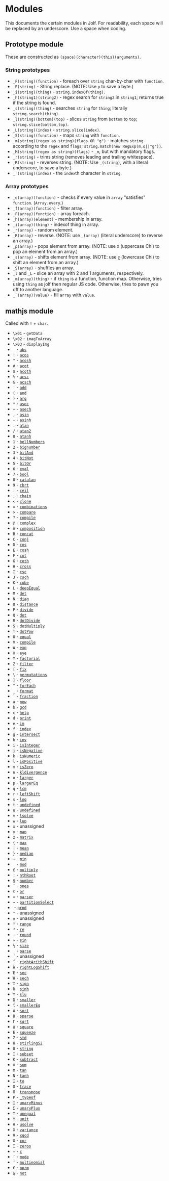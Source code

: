 # Modules
This documents the certain modules in Jolf. For readability, each space will be replaced by an underscore. Use a space when coding.

## Prototype module
These are constructed as `(space)(character)(this)(arguments)`.

### String prototypes

 * `_F(string)(function)` - foreach over `string` char-by-char with `function`.
 * `_E(string)` - String replace. (NOTE: Use `ρ` to save a byte.)
 * `_i(string)(thing)` - `string.indexOf(thing)`.
 * `_h(string1)(string2)` - regex search for `string2` in `string1`; returns true if the string is found.
 * `_s(string)(thing)` - searches `string` for `thing`; literally `string.search(thing)`.
 * `_l(string)(bottom)(top)` - slices `string` from `bottom` to `top`; `string.slice(bottom,top)`.
 * `_L(string)(index)` - `string.slice(index)`.
 * `_S(string)(function)` - maps `string` with `function`.
 * `_m(string)(regex as string)(flags OR "g")` - matches `string` according to the `regex` and `flags`; `string.match(new RegExp(m,o||"g"))`.
 * `_M(string)(regex as string)(flags)` - `_m`, but with mandatory flags.
 * `_r(string)` - trims string (removes leading and trailing whitespace).
 * `_R(string)` - reverses string. (NOTE: Use `_(string)`, with a literal underscore, to save a byte.)
 * ``_`(string)(index)`` - the `index`th character in `string`.

### Array prototypes

 * `_e(array)(function)` - checks if every value in `array` "satisfies" `function`. (`Array.every`.)
 * `_f(array)(function)` - filter array.
 * `_F(array)(function)` - array foreach.
 * `_h(array)(element)` - membership in array.
 * `_i(array)(thing)` - indexof thing in array.
 * `_r(array)` - random element.
 * `_R(array)` - reverse. (NOTE: use `_(array)` (literal underscore) to reverse an array.)
 * `_p(array)` - pops element from array. (NOTE: use `Χ` (uppercase Chi) to pop an element from an array.)
 * `_s(array)` - shifts element from array. (NOTE: use `χ` (lowercase Chi) to shift an element from an array.)
 * `_S(array)` - shuffles an array.
 * `_l` and `_L` - slice an array with 2 and 1 arguments, respectively.
 * `_m(array)(thing)` - if `thing` is a function, function map. Otherwise, tries using `thing` as jolf then regular JS code. Otherwise, tries to pawn you off to another language.
 * ``_`(array)(value)`` - fill `array` with `value`.

## mathjs module

Called with `!` + `char`.

 * `\x01` - `getData`
 * `\x02` - `imagToArray`
 * `\x03` - `displayImg`
 * ` ` - [`abs`](http://mathjs.org/docs/reference/functions/abs.html)
 * `!` - [`acos`](http://mathjs.org/docs/reference/functions/acos.html)
 * `"` - [`acosh`](http://mathjs.org/docs/reference/functions/acosh.html)
 * `#` - [`acot`](http://mathjs.org/docs/reference/functions/acot.html)
 * `$` - [`acoth`](http://mathjs.org/docs/reference/functions/acoth.html)
 * `%` - [`acsc`](http://mathjs.org/docs/reference/functions/acsc.html)
 * `&` - [`acsch`](http://mathjs.org/docs/reference/functions/acsch.html)
 * `'` - [`add`](http://mathjs.org/docs/reference/functions/add.html)
 * `(` - [`and`](http://mathjs.org/docs/reference/functions/and.html)
 * `)` - [`arg`](http://mathjs.org/docs/reference/functions/arg.html)
 * `*` - [`asec`](http://mathjs.org/docs/reference/functions/asec.html)
 * `+` - [`asech`](http://mathjs.org/docs/reference/functions/asech.html)
 * `,` - [`asin`](http://mathjs.org/docs/reference/functions/asin.html)
 * `-` - [`asinh`](http://mathjs.org/docs/reference/functions/asinh.html)
 * `.` - [`atan`](http://mathjs.org/docs/reference/functions/atan.html)
 * `/` - [`atan2`](http://mathjs.org/docs/reference/functions/atan2.html)
 * `0` - [`atanh`](http://mathjs.org/docs/reference/functions/atanh.html)
 * `1` - [`bellNumbers`](http://mathjs.org/docs/reference/functions/bellNumbers.html)
 * `2` - [`bignumber`](http://mathjs.org/docs/reference/functions/bignumber.html)
 * `3` - [`bitAnd`](http://mathjs.org/docs/reference/functions/bitAnd.html)
 * `4` - [`bitNot`](http://mathjs.org/docs/reference/functions/bitNot.html)
 * `5` - [`bitOr`](http://mathjs.org/docs/reference/functions/bitOr.html)
 * `6` - [`eval`](http://mathjs.org/docs/reference/functions/eval.html)
 * `7` - [`bool`](http://mathjs.org/docs/reference/functions/bool.html)
 * `8` - [`catalan`](http://mathjs.org/docs/reference/functions/catalan.html)
 * `9` - [`cbrt`](http://mathjs.org/docs/reference/functions/cbrt.html)
 * `:` - [`ceil`](http://mathjs.org/docs/reference/functions/ceil.html)
 * `;` - [`chain`](http://mathjs.org/docs/reference/functions/chain.html)
 * `<` - [`clone`](http://mathjs.org/docs/reference/functions/clone.html)
 * `=` - [`combinations`](http://mathjs.org/docs/reference/functions/combinations.html)
 * `>` - [`compare`](http://mathjs.org/docs/reference/functions/compare.html)
 * `?` - [`compile`](http://mathjs.org/docs/reference/functions/compile.html)
 * `@` - [`complex`](http://mathjs.org/docs/reference/functions/complex.html)
 * `A` - [`composition`](http://mathjs.org/docs/reference/functions/composition.html)
 * `B` - [`concat`](http://mathjs.org/docs/reference/functions/concat.html)
 * `C` - [`conj`](http://mathjs.org/docs/reference/functions/conj.html)
 * `D` - [`cos`](http://mathjs.org/docs/reference/functions/cos.html)
 * `E` - [`cosh`](http://mathjs.org/docs/reference/functions/cosh.html)
 * `F` - [`cot`](http://mathjs.org/docs/reference/functions/cot.html)
 * `G` - [`coth`](http://mathjs.org/docs/reference/functions/coth.html)
 * `H` - [`cross`](http://mathjs.org/docs/reference/functions/cross.html)
 * `I` - [`csc`](http://mathjs.org/docs/reference/functions/csc.html)
 * `J` - [`csch`](http://mathjs.org/docs/reference/functions/csch.html)
 * `K` - [`cube`](http://mathjs.org/docs/reference/functions/cube.html)
 * `L` - [`deepEqual`](http://mathjs.org/docs/reference/functions/deepEqual.html)
 * `M` - [`det`](http://mathjs.org/docs/reference/functions/det.html)
 * `N` - [`diag`](http://mathjs.org/docs/reference/functions/diag.html)
 * `O` - [`distance`](http://mathjs.org/docs/reference/functions/distance.html)
 * `P` - [`divide`](http://mathjs.org/docs/reference/functions/divide.html)
 * `Q` - [`dot`](http://mathjs.org/docs/reference/functions/dot.html)
 * `R` - [`dotDivide`](http://mathjs.org/docs/reference/functions/dotDivide.html)
 * `S` - [`dotMultiply`](http://mathjs.org/docs/reference/functions/dotMultiply.html)
 * `T` - [`dotPow`](http://mathjs.org/docs/reference/functions/dotPow.html)
 * `U` - [`equal`](http://mathjs.org/docs/reference/functions/equal.html)
 * `V` - [`compile`](http://mathjs.org/docs/reference/functions/compile.html)
 * `W` - [`exp`](http://mathjs.org/docs/reference/functions/exp.html)
 * `X` - [`eye`](http://mathjs.org/docs/reference/functions/eye.html)
 * `Y` - [`factorial`](http://mathjs.org/docs/reference/functions/factorial.html)
 * `Z` - [`filter`](http://mathjs.org/docs/reference/functions/filter.html)
 * `[` - [`fix`](http://mathjs.org/docs/reference/functions/fix.html)
 * `\` - [`permutations`](http://mathjs.org/docs/reference/functions/permutations.html)
 * `]` - [`floor`](http://mathjs.org/docs/reference/functions/floor.html)
 * `^` - [`forEach`](http://mathjs.org/docs/reference/functions/forEach.html)
 * `_` - [`format`](http://mathjs.org/docs/reference/functions/format.html)
 * `` ` `` - [`fraction`](http://mathjs.org/docs/reference/functions/fraction.html)
 * `a` - [`pow`](http://mathjs.org/docs/reference/functions/pow.html)
 * `b` - [`gcd`](http://mathjs.org/docs/reference/functions/gcd.html)
 * `c` - [`help`](http://mathjs.org/docs/reference/functions/help.html)
 * `d` - [`print`](http://mathjs.org/docs/reference/functions/print.html)
 * `e` - [`im`](http://mathjs.org/docs/reference/functions/im.html)
 * `f` - [`index`](http://mathjs.org/docs/reference/functions/index.html)
 * `g` - [`intersect`](http://mathjs.org/docs/reference/functions/intersect.html)
 * `h` - [`inv`](http://mathjs.org/docs/reference/functions/inv.html)
 * `i` - [`isInteger`](http://mathjs.org/docs/reference/functions/isInteger.html)
 * `j` - [`isNegative`](http://mathjs.org/docs/reference/functions/isNegative.html)
 * `k` - [`isNumeric`](http://mathjs.org/docs/reference/functions/isNumeric.html)
 * `l` - [`isPositive`](http://mathjs.org/docs/reference/functions/isPositive.html)
 * `m` - [`isZero`](http://mathjs.org/docs/reference/functions/isZero.html)
 * `n` - [`kldivergence`](http://mathjs.org/docs/reference/functions/kldivergence.html)
 * `o` - [`larger`](http://mathjs.org/docs/reference/functions/larger.html)
 * `p` - [`largerEq`](http://mathjs.org/docs/reference/functions/largerEq.html)
 * `q` - [`lcm`](http://mathjs.org/docs/reference/functions/lcm.html)
 * `r` - [`leftShift`](http://mathjs.org/docs/reference/functions/leftShift.html)
 * `s` - [`log`](http://mathjs.org/docs/reference/functions/log.html)
 * `t` - [`undefined`](http://mathjs.org/docs/reference/functions/undefined.html)
 * `u` - [`undefined`](http://mathjs.org/docs/reference/functions/undefined.html)
 * `v` - [`lsolve`](http://mathjs.org/docs/reference/functions/lsolve.html)
 * `w` - [`lup`](http://mathjs.org/docs/reference/functions/lup.html)
 * `x` - unassigned
 * `y` - [`map`](http://mathjs.org/docs/reference/functions/map.html)
 * `z` - [`matrix`](http://mathjs.org/docs/reference/functions/matrix.html)
 * `{` - [`max`](http://mathjs.org/docs/reference/functions/max.html)
 * `|` - [`mean`](http://mathjs.org/docs/reference/functions/mean.html)
 * `}` - [`median`](http://mathjs.org/docs/reference/functions/median.html)
 * `~` - [`min`](http://mathjs.org/docs/reference/functions/min.html)
 * ` ` - [`mod`](http://mathjs.org/docs/reference/functions/mod.html)
 * `£` - [`multiply`](http://mathjs.org/docs/reference/functions/multiply.html)
 * `¦` - [`nthRoot`](http://mathjs.org/docs/reference/functions/nthRoot.html)
 * `§` - [`number`](http://mathjs.org/docs/reference/functions/number.html)
 * `¨` - [`ones`](http://mathjs.org/docs/reference/functions/ones.html)
 * `©` - [`or`](http://mathjs.org/docs/reference/functions/or.html)
 * `«` - [`parser`](http://mathjs.org/docs/reference/functions/parser.html)
 * `¬` - [`partitionSelect`](http://mathjs.org/docs/reference/functions/partitionSelect.html)
 * `­` - [`prod`](http://mathjs.org/docs/reference/functions/prod.html)
 * `°` - unassigned
 * `±` - unassigned
 * `²` - [`range`](http://mathjs.org/docs/reference/functions/range.html)
 * `³` - [`re`](http://mathjs.org/docs/reference/functions/re.html)
 * `·` - [`round`](http://mathjs.org/docs/reference/functions/round.html)
 * `»` - [`sin`](http://mathjs.org/docs/reference/functions/sin.html)
 * `½` - [`size`](http://mathjs.org/docs/reference/functions/size.html)
 * `ͺ` - [`parse`](http://mathjs.org/docs/reference/functions/parse.html)
 * `΄` - unassigned
 * `΅` - [`rightArithShift`](http://mathjs.org/docs/reference/functions/rightArithShift.html)
 * `Ά` - [`rightLogShift`](http://mathjs.org/docs/reference/functions/rightLogShift.html)
 * `Έ` - [`sec`](http://mathjs.org/docs/reference/functions/sec.html)
 * `Ή` - [`sech`](http://mathjs.org/docs/reference/functions/sech.html)
 * `Ί` - [`sign`](http://mathjs.org/docs/reference/functions/sign.html)
 * `Ό` - [`sinh`](http://mathjs.org/docs/reference/functions/sinh.html)
 * `Ύ` - [`slu`](http://mathjs.org/docs/reference/functions/slu.html)
 * `Ώ` - [`smaller`](http://mathjs.org/docs/reference/functions/smaller.html)
 * `ΐ` - [`smallerEq`](http://mathjs.org/docs/reference/functions/smallerEq.html)
 * `Α` - [`sort`](http://mathjs.org/docs/reference/functions/sort.html)
 * `Β` - [`sparse`](http://mathjs.org/docs/reference/functions/sparse.html)
 * `Γ` - [`sqrt`](http://mathjs.org/docs/reference/functions/sqrt.html)
 * `Δ` - [`square`](http://mathjs.org/docs/reference/functions/square.html)
 * `Ε` - [`squeeze`](http://mathjs.org/docs/reference/functions/squeeze.html)
 * `Ζ` - [`std`](http://mathjs.org/docs/reference/functions/std.html)
 * `Η` - [`stirlingS2`](http://mathjs.org/docs/reference/functions/stirlingS2.html)
 * `Θ` - [`string`](http://mathjs.org/docs/reference/functions/string.html)
 * `Ι` - [`subset`](http://mathjs.org/docs/reference/functions/subset.html)
 * `Κ` - [`subtract`](http://mathjs.org/docs/reference/functions/subtract.html)
 * `Λ` - [`sum`](http://mathjs.org/docs/reference/functions/sum.html)
 * `Μ` - [`tan`](http://mathjs.org/docs/reference/functions/tan.html)
 * `Ν` - [`tanh`](http://mathjs.org/docs/reference/functions/tanh.html)
 * `Ξ` - [`to`](http://mathjs.org/docs/reference/functions/to.html)
 * `Ο` - [`trace`](http://mathjs.org/docs/reference/functions/trace.html)
 * `Π` - [`transpose`](http://mathjs.org/docs/reference/functions/transpose.html)
 * `Ρ` - [`_typeof`](http://mathjs.org/docs/reference/functions/_typeof.html)
 * `΢` - [`unaryMinus`](http://mathjs.org/docs/reference/functions/unaryMinus.html)
 * `Σ` - [`unaryPlus`](http://mathjs.org/docs/reference/functions/unaryPlus.html)
 * `Τ` - [`unequal`](http://mathjs.org/docs/reference/functions/unequal.html)
 * `Υ` - [`unit`](http://mathjs.org/docs/reference/functions/unit.html)
 * `Φ` - [`usolve`](http://mathjs.org/docs/reference/functions/usolve.html)
 * `Χ` - [`variance`](http://mathjs.org/docs/reference/functions/variance.html)
 * `Ψ` - [`xgcd`](http://mathjs.org/docs/reference/functions/xgcd.html)
 * `Ω` - [`xor`](http://mathjs.org/docs/reference/functions/xor.html)
 * `Ϊ` - [`zeros`](http://mathjs.org/docs/reference/functions/zeros.html)
 * `―` - [`c`](http://mathjs.org/docs/reference/functions/c.html)
 * `‘` - [`mode`](http://mathjs.org/docs/reference/functions/mode.html)
 * `’` - [`multinomial`](http://mathjs.org/docs/reference/functions/multinomial.html)
 * `€` - [`norm`](http://mathjs.org/docs/reference/functions/norm.html)
 * `₯` - [`not`](http://mathjs.org/docs/reference/functions/not.html)
